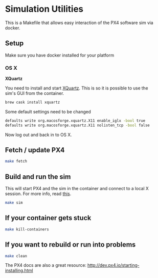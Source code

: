 # Simulation Utilities

This is a Makefile that allows easy interaction of the PX4 software sim via docker.

## Setup

Make sure you have docker installed for your platform

### OS X

**XQuartz**

You need to install and start [XQuartz](https://www.xquartz.org/). This is so it is possible to use the sim's GUI from the container.

```sh
brew cask install xquartz
```

Some default settings need to be changed
```sh
defaults write org.macosforge.xquartz.X11 enable_iglx -bool true
defaults write org.macosforge.xquartz.X11 nolisten_tcp -bool false
```

Now log out and back in to OS X.

## Fetch / update PX4
```sh
make fetch
```

## Build and run the sim

This will start PX4 and the sim in the container and connect to a local X session. For more info, read [this](http://dev.px4.io/advanced-docker.html).
```sh
make sim
```

## If your container gets stuck
```sh
make kill-containers
```

## If you want to rebuild or run into problems
```sh
make clean
```

The PX4 docs are also a great resource: http://dev.px4.io/starting-installing.html
